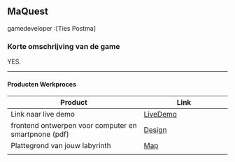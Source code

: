 ## MaQuest
gamedeveloper :[Ties Postma]

### Korte omschrijving van de game
YES.

---
#### Producten Werkproces
| Product  | Link |
| ------ |  ------ |
| Link naar live demo| [LiveDemo]
| frontend ontwerpen voor computer en smartpnone (pdf) | [Design]
| Plattegrond van jouw labyrinth            | [Map]
|<img width=500/>|<img width=300/>|


   [LiveDemo]: http://28114.hosts2.ma-cloud.nl/bewijzenmap/periode1.3/ma[p]quest/
   [Design]: <docs/design.png>
   [Map]:<docs/map.png>

